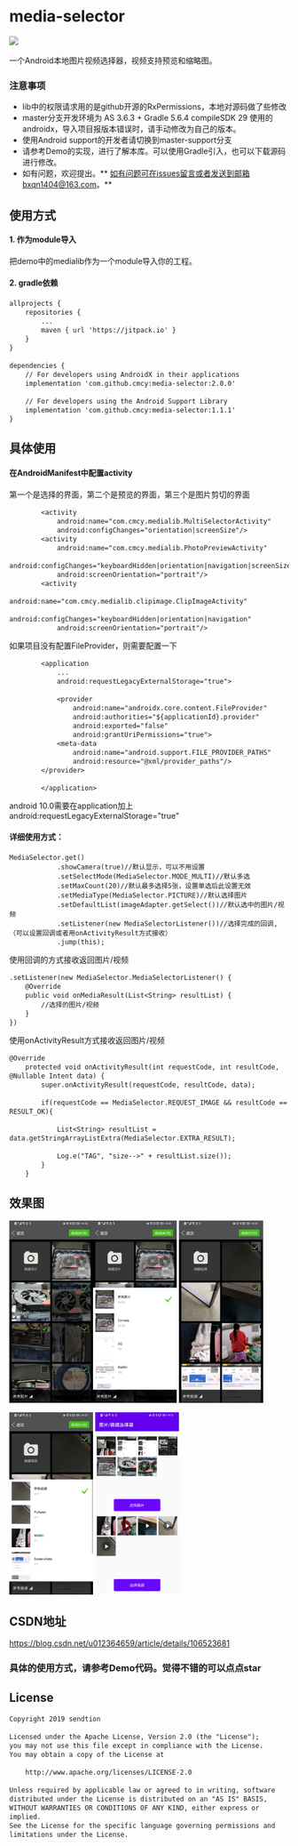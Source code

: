 # media-selector

[![](https://jitpack.io/v/cmcy/media-selector.svg)](https://jitpack.io/#cmcy/media-selector)


一个Android本地图片视频选择器，视频支持预览和缩略图。


### 注意事项

- lib中的权限请求用的是github开源的RxPermissions，本地对源码做了些修改
- master分支开发环境为 AS 3.6.3 + Gradle 5.6.4  compileSDK 29 使用的androidx，导入项目报版本错误时，请手动修改为自己的版本。
- 使用Android support的开发者请切换到master-support分支
- 请参考Demo的实现，进行了解本库。可以使用Gradle引入，也可以下载源码进行修改。
- 如有问题，欢迎提出。** 如有问题可在issues留言或者发送到邮箱bxqn1404@163.com。**

## 使用方式
#### 1. 作为module导入
把demo中的medialib作为一个module导入你的工程。


#### 2. gradle依赖

```
allprojects {
    repositories {
        ...
        maven { url 'https://jitpack.io' }
    }
}

dependencies {
    // For developers using AndroidX in their applications
    implementation 'com.github.cmcy:media-selector:2.0.0'
 
    // For developers using the Android Support Library
    implementation 'com.github.cmcy:media-selector:1.1.1'
}
```


## 具体使用

#### 在AndroidManifest中配置activity

  第一个是选择的界面，第二个是预览的界面，第三个是图片剪切的界面
```
        <activity
            android:name="com.cmcy.medialib.MultiSelectorActivity"
            android:configChanges="orientation|screenSize"/>
        <activity
            android:name="com.cmcy.medialib.PhotoPreviewActivity"
            android:configChanges="keyboardHidden|orientation|navigation|screenSize"
            android:screenOrientation="portrait"/>
        <activity
            android:name="com.cmcy.medialib.clipimage.ClipImageActivity"
            android:configChanges="keyboardHidden|orientation|navigation"
            android:screenOrientation="portrait"/>
```

  如果项目没有配置FileProvider，则需要配置一下

```
        <application
            ...
            android:requestLegacyExternalStorage="true">
        
            <provider
                android:name="androidx.core.content.FileProvider"
                android:authorities="${applicationId}.provider"
                android:exported="false"
                android:grantUriPermissions="true">
            <meta-data
                android:name="android.support.FILE_PROVIDER_PATHS"
                android:resource="@xml/provider_paths"/>
        </provider>
        
        </application>
```

  android 10.0需要在application加上android:requestLegacyExternalStorage="true"



#### 详细使用方式：
```
MediaSelector.get()
            .showCamera(true)//默认显示，可以不用设置
            .setSelectMode(MediaSelector.MODE_MULTI)//默认多选
            .setMaxCount(20)//默认最多选择5张，设置单选后此设置无效
            .setMediaType(MediaSelector.PICTURE)//默认选择图片
            .setDefaultList(imageAdapter.getSelect())//默认选中的图片/视频
            .setListener(new MediaSelectorListener())//选择完成的回调, （可以设置回调或者用onActivityResult方式接收）
            .jump(this);
```

使用回调的方式接收返回图片/视频
```
.setListener(new MediaSelector.MediaSelectorListener() {
    @Override
    public void onMediaResult(List<String> resultList) {
        //选择的图片/视频
    }
})
```

使用onActivityResult方式接收返回图片/视频
```
@Override
    protected void onActivityResult(int requestCode, int resultCode, @Nullable Intent data) {
        super.onActivityResult(requestCode, resultCode, data);

        if(requestCode == MediaSelector.REQUEST_IMAGE && resultCode == RESULT_OK){

            List<String> resultList = data.getStringArrayListExtra(MediaSelector.EXTRA_RESULT);

            Log.e("TAG", "size-->" + resultList.size());
        }
    }
```

## 效果图
<img src="https://github.com/cmcy/media-selector/blob/master/screenshot/Screenshot_20200602_195058_com.example.applicatio.jpg"   width="30%"><img src="https://github.com/cmcy/media-selector/blob/master/screenshot/Screenshot_20200602_195110_com.example.applicatio.jpg"   width="30%"> <img src="https://github.com/cmcy/media-selector/blob/master/screenshot/Screenshot_20200602_195124_com.example.applicatio.jpg"   width="30%">

<img src="https://github.com/cmcy/media-selector/blob/master/screenshot/Screenshot_20200602_195134_com.example.applicatio.jpg"   width="30%"> <img src="https://github.com/cmcy/media-selector/blob/master/screenshot/Screenshot_20200602_195151_com.example.applicatio.jpg"   width="30%">


## CSDN地址
https://blog.csdn.net/u012364659/article/details/106523681



### 具体的使用方式，请参考Demo代码。觉得不错的可以点点star

## License

```
Copyright 2019 sendtion

Licensed under the Apache License, Version 2.0 (the "License");
you may not use this file except in compliance with the License.
You may obtain a copy of the License at

    http://www.apache.org/licenses/LICENSE-2.0

Unless required by applicable law or agreed to in writing, software
distributed under the License is distributed on an "AS IS" BASIS,
WITHOUT WARRANTIES OR CONDITIONS OF ANY KIND, either express or implied.
See the License for the specific language governing permissions and
limitations under the License.
```
